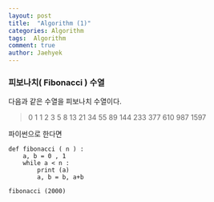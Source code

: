 ```yaml
---
layout: post
title:  "Algorithm (1)"
categories: Algorithm
tags:  Algorithm
comment: true
author: Jaehyek
---
```


### 피보나치( Fibonacci ) 수열 
다음과 같은 수열을 피보나치 수열이다. 

> 0 1 1 2 3 5 8 13 21 34 55 89 144 233 377 610 987 1597 
 
파이썬으로 한다면 

```
def fibonacci ( n ) : 
    a, b = 0 , 1 
    while a < n : 
        print (a)
        a, b = b, a+b
        
fibonacci (2000)

```


